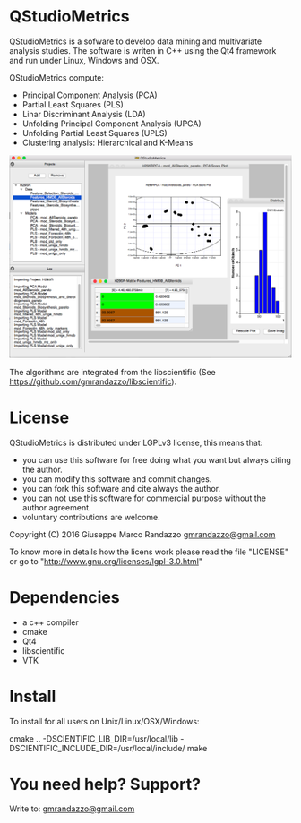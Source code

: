 # QStudioMetrics

QStudioMetrics is a sofware to develop data mining and multivariate analysis studies.
The software is writen in C++ using the Qt4 framework and run under Linux, Windows and OSX.

QStudioMetrics compute:
  - Principal Component Analysis (PCA)
  - Partial Least Squares (PLS)
  - Linar Discriminant Analysis (LDA)
  - Unfolding Principal Component Analysis (UPCA)
  - Unfolding Partial Least Squares (UPLS)
  - Clustering analysis: Hierarchical and K-Means

![ScreenShot](https://github.com/gmrandazzo/QStudioMetrics/blob/master/vars/qsmgui.png)

The algorithms are integrated from the libscientific (See https://github.com/gmrandazzo/libscientific).

License
============

QStudioMetrics is distributed under LGPLv3 license, this means that:

- you can use this software for free doing what you want but always citing the author.
- you can modify this software and commit changes.
- you can fork this software and cite always the author.
- you can not use this software for commercial purpose without the author agreement.
- voluntary contributions are welcome.


Copyright (C) 2016 Giuseppe Marco Randazzo gmrandazzo@gmail.com

To know more in details how the licens work please read the file "LICENSE" or
go to "http://www.gnu.org/licenses/lgpl-3.0.html"

Dependencies
============
- a c++ compiler
- cmake
- Qt4
- libscientific
- VTK

Install
=======

To install for all users on Unix/Linux/OSX/Windows:


  cmake .. -DSCIENTIFIC_LIB_DIR=/usr/local/lib -DSCIENTIFIC_INCLUDE_DIR=/usr/local/include/
  make


You need help? Support?
=======================

Write to: gmrandazzo@gmail.com
